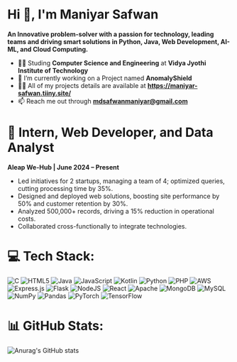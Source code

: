 # Hi 👋, I'm Maniyar Safwan
**An Innovative problem-solver with a passion for technology, leading teams and driving smart solutions in Python, Java, Web Development, AI-ML, and Cloud Computing.**

- 🧑‍🎓 Studing **Computer Science and Engineering** at **Vidya Jyothi Institute of Technology**
- 🔭 I’m currently working on a Project named **AnomalyShield**
- 👨‍💻 All of my projects details are available at **https://maniyar-safwan.tiiny.site/**
- 📫 Reach me out through **mdsafwanmaniyar@gmail.com**

# 💼 Intern, Web Developer, and Data Analyst
**Aleap We-Hub | June 2024 – Present**

- Led initiatives for 2 startups, managing a team of 4; optimized queries, cutting processing time by 35%.
- Designed and deployed web solutions, boosting site performance by 50% and customer retention by 30%.
- Analyzed 500,000+ records, driving a 15% reduction in operational costs.
- Collaborated cross-functionally to integrate technologies.

# 💻 Tech Stack:
![C](https://img.shields.io/badge/c-%2300599C.svg?style=flat&logo=c&logoColor=white) ![HTML5](https://img.shields.io/badge/html5-%23E34F26.svg?style=flat&logo=html5&logoColor=white) ![Java](https://img.shields.io/badge/java-%23ED8B00.svg?style=flat&logo=openjdk&logoColor=white) ![JavaScript](https://img.shields.io/badge/javascript-%23323330.svg?style=flat&logo=javascript&logoColor=%23F7DF1E) ![Kotlin](https://img.shields.io/badge/kotlin-%237F52FF.svg?style=flat&logo=kotlin&logoColor=white) ![Python](https://img.shields.io/badge/python-3670A0?style=flat&logo=python&logoColor=ffdd54) ![PHP](https://img.shields.io/badge/php-%23777BB4.svg?style=flat&logo=php&logoColor=white) ![AWS](https://img.shields.io/badge/AWS-%23FF9900.svg?style=flat&logo=amazon-aws&logoColor=white) ![Express.js](https://img.shields.io/badge/express.js-%23404d59.svg?style=flat&logo=express&logoColor=%2361DAFB) ![Flask](https://img.shields.io/badge/flask-%23000.svg?style=flat&logo=flask&logoColor=white) ![NodeJS](https://img.shields.io/badge/node.js-6DA55F?style=flat&logo=node.js&logoColor=white) ![React](https://img.shields.io/badge/react-%2320232a.svg?style=flat&logo=react&logoColor=%2361DAFB) ![Apache](https://img.shields.io/badge/apache-%23D42029.svg?style=flat&logo=apache&logoColor=white) ![MongoDB](https://img.shields.io/badge/MongoDB-%234ea94b.svg?style=flat&logo=mongodb&logoColor=white) ![MySQL](https://img.shields.io/badge/mysql-4479A1.svg?style=flat&logo=mysql&logoColor=white) ![NumPy](https://img.shields.io/badge/numpy-%23013243.svg?style=flat&logo=numpy&logoColor=white) ![Pandas](https://img.shields.io/badge/pandas-%23150458.svg?style=flat&logo=pandas&logoColor=white) ![PyTorch](https://img.shields.io/badge/PyTorch-%23EE4C2C.svg?style=flat&logo=PyTorch&logoColor=white) ![TensorFlow](https://img.shields.io/badge/TensorFlow-%23FF6F00.svg?style=flat&logo=TensorFlow&logoColor=white)


# 📊 GitHub Stats:
![Anurag's GitHub stats](https://github-readme-stats.vercel.app/api?username=mdsafwanmaniyar&theme=shadow_green&show_icons=true)


